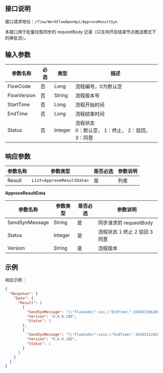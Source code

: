 ## 接口说明

接口请求地址：`/flow/WorkFlowOpenApi/ApproveResultSyn`

本接口用于批量拉取同步的 requestBody 记录（只支持开启结束节点推送模式下的审批流）。

## 输入参数

| 参数名称    | 必选 | 类型    | 描述                                     |
| ----------- | ---- | ------- | ---------------------------------------- |
| FlowCode    | 否   | Long    | 流程编号，0为默认空                      |
| FlowVersion | 否   | String  | 流程版本号                               |
| StartTime   | 否   | Long    | 流程开始时间                             |
| EndTime     | 否   | Long    | 流程结束时间                             |
| Status      | 否   | Integer | 流程状态<br>0：默认空， 1：终止， 2：驳回，3：同意 |

## 响应参数

| 参数名称 | 参数类型                 | 是否必选 | 参数说明 |
| -------- | ------------------------ | -------- | -------- |
| Result   | `List<ApproveResultData>` | 是       | 列表     |

**ApproveResultData**

| 参数名称       | 参数类型 | 是否必选 | 参数说明                      |
| -------------- | -------- | -------- | ----------------------------- |
| SendSynMessage | String   | 是       | 同步请求的 requestBody        |
| Status         | Integer  | 是       | 流程状态 1 终止 2 驳回 3 同意 |
| Version        | String   | 是       | 流程版本                      |

## 示例

响应示例： 
```json
{
  "Response": {
    "Data": {
      "Result": [
        {
          "SendSynMessage": "{\"FlowCode\":xxx,\"EndTime\":1636531062000,\"StartUser\":{\"SourceUid\":\"xxx\",\"TenantUid\":\"xxxx\"},\"InstanceId\":xxx,\"VariableInfos\":{\"a\":{\"Type\":\"object\",\"Value\":{\"entity002\":\"1371\",\"name\":\"23124111\",\"tel\":\"213123\"}}},\"StartTime\":1636531052000}",
          "Version": "0.0.0.180",
          "Status": 3
        },
        {
          "SendSynMessage": "{\"FlowCode\":xxxx,\"EndTime\":1636531282000,\"StartUser\":{\"SourceUid\":\"xxx\",\"TenantUid\":\"xxxx\"},\"InstanceId\":xxxx,\"VariableInfos\":{\"a\":{\"Type\":\"object\",\"Value\":{\"entity002\":\"1371\",\"name\":\"23124111\",\"tel\":\"213123\"}}},\"StartTime\":1636531258000}",
          "Version": "0.0.0.180",
          "Status": 1
        }
      ]
    }
  }
}
```
